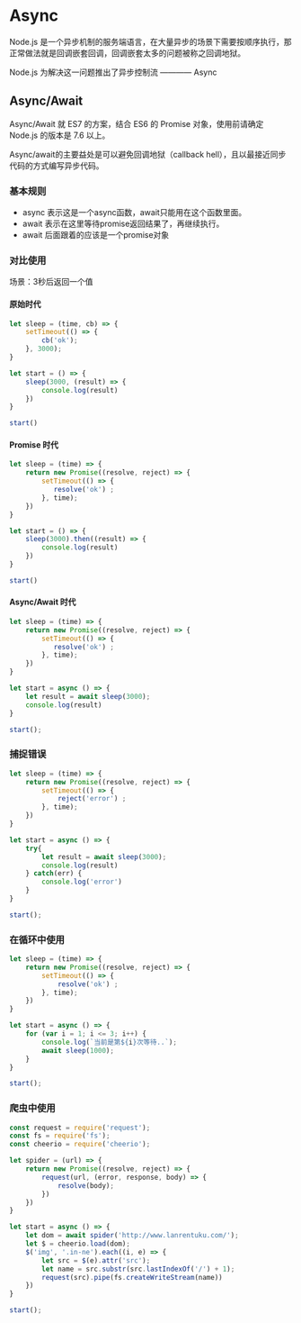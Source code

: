 # Async
Node.js 是一个异步机制的服务端语言，在大量异步的场景下需要按顺序执行，那正常做法就是回调嵌套回调，回调嵌套太多的问题被称之回调地狱。

Node.js 为解决这一问题推出了异步控制流 ———— Async

## Async/Await
Async/Await 就 ES7 的方案，结合 ES6 的 Promise 对象，使用前请确定 Node.js 的版本是 7.6 以上。

Async/await的主要益处是可以避免回调地狱（callback hell），且以最接近同步代码的方式编写异步代码。

### 基本规则
- async 表示这是一个async函数，await只能用在这个函数里面。
- await 表示在这里等待promise返回结果了，再继续执行。
- await 后面跟着的应该是一个promise对象

### 对比使用
场景：3秒后返回一个值

#### 原始时代
```javascript
let sleep = (time, cb) => {
    setTimeout(() => {
        cb('ok');
    }, 3000);
}

let start = () => {
    sleep(3000, (result) => {
        console.log(result)
    })
}

start()
```

#### Promise 时代
```javascript
let sleep = (time) => {
    return new Promise((resolve, reject) => {
        setTimeout(() => {
           resolve('ok') ;
        }, time);
    })
}

let start = () => {
    sleep(3000).then((result) => {
        console.log(result)
    })
}

start()
```

#### Async/Await 时代
```javascript
let sleep = (time) => {
    return new Promise((resolve, reject) => {
        setTimeout(() => {
           resolve('ok') ;
        }, time);
    })
}

let start = async () => {
    let result = await sleep(3000);
    console.log(result)
}

start();
```

### 捕捉错误
```javascript
let sleep = (time) => {
    return new Promise((resolve, reject) => {
        setTimeout(() => {
            reject('error') ;
        }, time);
    })
}

let start = async () => {
    try{
        let result = await sleep(3000);
        console.log(result)
    } catch(err) {
        console.log('error')
    }
}

start();
```

### 在循环中使用
```javascript
let sleep = (time) => {
    return new Promise((resolve, reject) => {
        setTimeout(() => {
            resolve('ok') ;
        }, time);
    })
}

let start = async () => {
    for (var i = 1; i <= 3; i++) {
        console.log(`当前是第${i}次等待..`);
        await sleep(1000);
    }
}

start();
```

### 爬虫中使用
```javascript
const request = require('request');
const fs = require('fs');
const cheerio = require('cheerio');

let spider = (url) => {
    return new Promise((resolve, reject) => {
        request(url, (error, response, body) => {
            resolve(body);
        })
    })
}

let start = async () => {
    let dom = await spider('http://www.lanrentuku.com/');
    let $ = cheerio.load(dom);
    $('img', '.in-ne').each((i, e) => {
        let src = $(e).attr('src');
        let name = src.substr(src.lastIndexOf('/') + 1);
        request(src).pipe(fs.createWriteStream(name))
    })
}

start();
```
